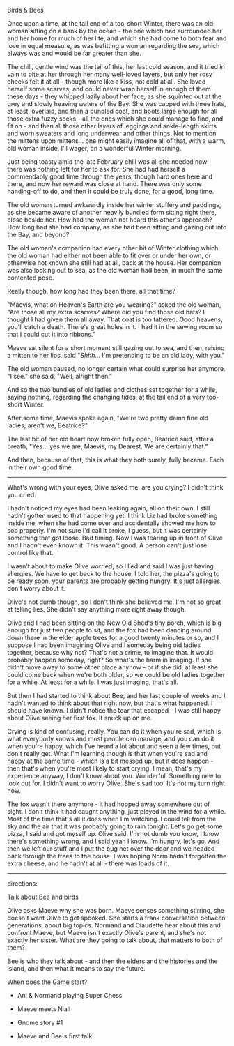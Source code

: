 Birds & Bees

Once upon a time, at the tail end of a too-short Winter, there was an old woman sitting on a bank by the ocean - the one which had surrounded her and her home for much of her life, and which she had come to both fear and love in equal measure, as was befitting a woman regarding the sea, which always was and would be far greater than she. 

The chill, gentle wind was the tail of this, her last cold season, and it tried in vain to bite at her through her many well-loved layers, but only her rosy cheeks felt it at all - though more like a kiss, not cold at all. She loved herself some scarves, and could never wrap herself in enough of them these days - they whipped lazily about her face, as she squinted out at the grey and slowly heaving waters of the Bay. She was capped with three hats, at least, overlaid, and then a bundled coat, and boots large enough for all those extra fuzzy socks - all the ones which she could manage to find, and fit on  - and then all those other layers of leggings and ankle-length skirts and worn sweaters and long underwear and other things. Not to mention the mittens upon mittens... one might easily imagine all of that, with a warm, old woman inside, I'll wager, on a wonderful Winter morning.

Just being toasty amid the late February chill was all she needed now - there was nothing left for her to ask for. She had had herself a commendably good time through the years, though hard ones here and there, and now her reward was close at hand. There was only some handing-off to do, and then it could be truly done, for a good, long time.

The old woman turned awkwardly inside her winter stuffery and paddings, as she became aware of another heavily bundled form sitting right there, close beside her. How had the woman not heard this other's approach? How long had she had company, as she had been sitting and gazing out into the Bay, and beyond?

The old woman's companion had every other bit of Winter clothing which the old woman had either not been able to fit over or under her own, or otherwise not known she still had at all, back at the house. Her companion was also looking out to sea, as the old woman had been, in much the same contented pose. 

Really though, how long had they been there, all that time?

"Maevis, what on Heaven's Earth are you wearing?" asked the old woman, "Are those all my extra scarves? Where did you find those old hats? I thought I had given them all away. That coat is too tattered. Good heavens, you'll catch a death. There's great holes in it. I had it in the sewing room so that I could cut it into ribbons."

Maeve sat silent for a short moment still gazing out to sea, and then, raising a mitten to her lips, said "*Shhh...* I'm pretending to be an old lady, with you."

The old woman paused, no longer certain what could surprise her anymore. "I see." she said, "Well, alright then."

And so the two bundles of old ladies and clothes sat together for a while, saying nothing, regarding the changing tides, at the tail end of a very too-short Winter.

After some time, Maevis spoke again, "We're two pretty damn fine old ladies, aren't we, Beatrice?"

The last bit of her old heart now broken fully open, Beatrice said, after a breath, "Yes... yes we are,  Maevis, my Dearest. We are certainly that."

And then, because of that, this is what they both surely, fully became. Each in their own good time.

---

What's wrong with your eyes, Olive asked me, are you crying? I didn't think you cried. 

I hadn't noticed my eyes had been leaking again, all on their own. I still hadn't gotten used to that happening yet. I think Liz had broke something inside me, when she had come over and accidentally showed me how to sob properly. I'm not sure I'd call it broke, I guess, but it was certainly something that got loose. Bad timing. Now I was tearing up in front of Olive and I hadn't even known it. This wasn't good. A person can't just lose control like that.

I wasn't about to make Olive worried, so I lied and said I was just having allergies. We have to get back to the house, I told her, the pizza's going to be ready soon, your parents are probably getting hungry. It's just allergies, don't worry about it. 

Olive's not dumb though, so I don't think she believed me. I'm not so great at telling lies. She didn't say anything more right away though. 

Olive and I had been sitting on the New Old Shed's tiny porch, which is big enough for just two people to sit, and the fox had been dancing around down there in the elder apple trees for a good twenty minutes or so, and I suppose I had been imagining Olive and I someday being old ladies together, because why not? That's not a crime, to imagine that. It would probably happen someday, right? So what's the harm in imaging. If she didn't move away to some other place anyhow - or if she did, at least she could come back when we're both older, so we could be old ladies together for a while. At least for a while. I was just imaging, that's all.

But then I had started to think about Bee, and her last couple of weeks and I hadn't wanted to think about that right now, but that's what happened. I should have known. I didn't notice the tear that escaped - I was still happy about Olive seeing her first fox. It snuck up on me.

Crying is kind of confusing, really. You can do it when you're sad, which is what everybody knows and most people can manage, and you can do it when you're happy, which I've heard a lot about and seen a few times, but don't really get. What I'm learning though is that when you're sad and happy at the same time - which is a bit messed up, but it does happen - then that's when you're most likely to start crying. I mean, that's my experience anyway, I don't know about you. Wonderful. Something new to look out for. I didn't want to worry Olive. She's sad too. It's not my turn right now. 

The fox wasn't there anymore - it had hopped away somewhere out of sight. I don't think it had caught anything, just played in the wind for a while. Most of the time that's all it does when I'm watching. I could tell from the sky and the air that it was probably going to rain tonight. Let's go get some pizza, I said and got myself up. Olive said, I'm not dumb you know, I know there's something wrong, and I said yeah I know. I'm hungry, let's go. And then we left our stuff and I put the bug net over the door and we headed back through the trees to the house. I was hoping Norm hadn't forgotten the extra cheese, and he hadn't at all - there was loads of it.

---

directions:

Talk about Bee and birds

Olive asks Maeve why she was born. Maeve senses something stirring, she doesn't want Olive to get spooked. She starts a frank conversation between generations, about big topics. Normand and Claudette hear about this and confront Maeve, but Maeve isn't exactly Olive's parent, and she's not exactly her sister. What are they going to talk about, that matters to both of them?

Bee is who they talk about - and then the elders and the histories and the island, and then what it means to say the future.

When does the Game start? 



- Ani & Normand playing Super Chess

- Maeve meets Niall

- Gnome story #1

- Maeve and Bee's first talk
